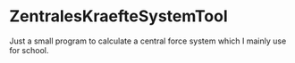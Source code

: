 # ZentralesKraefteSystemTool
Just a small program to calculate a central force system which I mainly use for school. 
